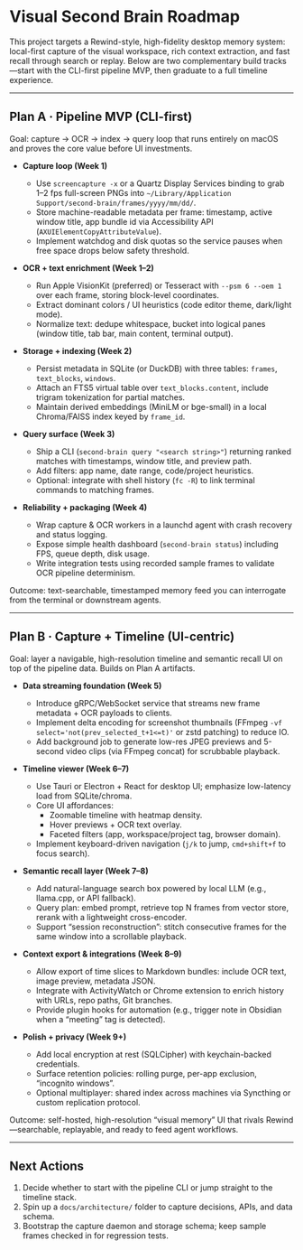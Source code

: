 # Visual Second Brain Roadmap

This project targets a Rewind-style, high-fidelity desktop memory system: local-first capture of the visual workspace, rich context extraction, and fast recall through search or replay. Below are two complementary build tracks—start with the CLI-first pipeline MVP, then graduate to a full timeline experience.

---

## Plan A · Pipeline MVP (CLI-first)

Goal: capture → OCR → index → query loop that runs entirely on macOS and proves the core value before UI investments.

- **Capture loop (Week 1)**
  - Use `screencapture -x` or a Quartz Display Services binding to grab 1–2 fps full-screen PNGs into `~/Library/Application Support/second-brain/frames/yyyy/mm/dd/`.
  - Store machine-readable metadata per frame: timestamp, active window title, app bundle id via Accessibility API (`AXUIElementCopyAttributeValue`).
  - Implement watchdog and disk quotas so the service pauses when free space drops below safety threshold.

- **OCR + text enrichment (Week 1–2)**
  - Run Apple VisionKit (preferred) or Tesseract with `--psm 6 --oem 1` over each frame, storing block-level coordinates.
  - Extract dominant colors / UI heuristics (code editor theme, dark/light mode).
  - Normalize text: dedupe whitespace, bucket into logical panes (window title, tab bar, main content, terminal output).

- **Storage + indexing (Week 2)**
  - Persist metadata in SQLite (or DuckDB) with three tables: `frames`, `text_blocks`, `windows`.
  - Attach an FTS5 virtual table over `text_blocks.content`, include trigram tokenization for partial matches.
  - Maintain derived embeddings (MiniLM or bge-small) in a local Chroma/FAISS index keyed by `frame_id`.

- **Query surface (Week 3)**
  - Ship a CLI (`second-brain query "<search string>"`) returning ranked matches with timestamps, window title, and preview path.
  - Add filters: app name, date range, code/project heuristics.
  - Optional: integrate with shell history (`fc -R`) to link terminal commands to matching frames.

- **Reliability + packaging (Week 4)**
  - Wrap capture & OCR workers in a launchd agent with crash recovery and status logging.
  - Expose simple health dashboard (`second-brain status`) including FPS, queue depth, disk usage.
  - Write integration tests using recorded sample frames to validate OCR pipeline determinism.

Outcome: text-searchable, timestamped memory feed you can interrogate from the terminal or downstream agents.

---

## Plan B · Capture + Timeline (UI-centric)

Goal: layer a navigable, high-resolution timeline and semantic recall UI on top of the pipeline data. Builds on Plan A artifacts.

- **Data streaming foundation (Week 5)**
  - Introduce gRPC/WebSocket service that streams new frame metadata + OCR payloads to clients.
  - Implement delta encoding for screenshot thumbnails (FFmpeg `-vf select='not(prev_selected_t+1<=t)'` or zstd patching) to reduce IO.
  - Add background job to generate low-res JPEG previews and 5-second video clips (via FFmpeg concat) for scrubbable playback.

- **Timeline viewer (Week 6–7)**
  - Use Tauri or Electron + React for desktop UI; emphasize low-latency load from SQLite/chroma.
  - Core UI affordances:
    - Zoomable timeline with heatmap density.
    - Hover previews + OCR text overlay.
    - Faceted filters (app, workspace/project tag, browser domain).
  - Implement keyboard-driven navigation (`j/k` to jump, `cmd+shift+f` to focus search).

- **Semantic recall layer (Week 7–8)**
  - Add natural-language search box powered by local LLM (e.g., llama.cpp, or API fallback).
  - Query plan: embed prompt, retrieve top N frames from vector store, rerank with a lightweight cross-encoder.
  - Support “session reconstruction”: stitch consecutive frames for the same window into a scrollable playback.

- **Context export & integrations (Week 8–9)**
  - Allow export of time slices to Markdown bundles: include OCR text, image preview, metadata JSON.
  - Integrate with ActivityWatch or Chrome extension to enrich history with URLs, repo paths, Git branches.
  - Provide plugin hooks for automation (e.g., trigger note in Obsidian when a “meeting” tag is detected).

- **Polish + privacy (Week 9+)**
  - Add local encryption at rest (SQLCipher) with keychain-backed credentials.
  - Surface retention policies: rolling purge, per-app exclusion, “incognito windows”.
  - Optional multiplayer: shared index across machines via Syncthing or custom replication protocol.

Outcome: self-hosted, high-resolution “visual memory” UI that rivals Rewind—searchable, replayable, and ready to feed agent workflows.

---

## Next Actions

1. Decide whether to start with the pipeline CLI or jump straight to the timeline stack.
2. Spin up a `docs/architecture/` folder to capture decisions, APIs, and data schema.
3. Bootstrap the capture daemon and storage schema; keep sample frames checked in for regression tests.
